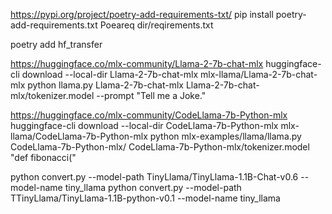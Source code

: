 https://pypi.org/project/poetry-add-requirements-txt/
 pip install poetry-add-requirements.txt
Poeareq   dir/reqirements.txt

poetry add hf_transfer

https://huggingface.co/mlx-community/Llama-2-7b-chat-mlx
huggingface-cli download --local-dir Llama-2-7b-chat-mlx mlx-llama/Llama-2-7b-chat-mlx
python llama.py Llama-2-7b-chat-mlx Llama-2-7b-chat-mlx/tokenizer.model --prompt "Tell me a Joke."

https://huggingface.co/mlx-community/CodeLlama-7b-Python-mlx
huggingface-cli download --local-dir CodeLlama-7b-Python-mlx mlx-llama/CodeLlama-7b-Python-mlx
python mlx-examples/llama/llama.py CodeLlama-7b-Python-mlx/ CodeLlama-7b-Python-mlx/tokenizer.model "def fibonacci("



python convert.py --model-path TinyLlama/TinyLlama-1.1B-Chat-v0.6 --model-name tiny_llama
python convert.py --model-path TTinyLlama/TinyLlama-1.1B-python-v0.1 --model-name tiny_llama